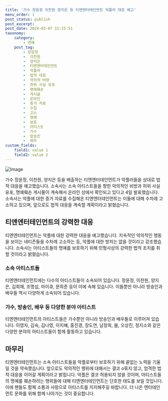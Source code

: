 ```yaml
---
title: '가수 장윤정 이찬원 양지은 등 티엔엔터테인먼트 악플러 대응 예고'
menu_order: 1
post_status: publish
post_excerpt: 
post_date: 2024-03-07 15:25:51
taxonomy:
    category:
        - 연예
    post_tag:
        - 장윤정
        -  이찬원
        -  양지은
        -  티엔엔터테인먼트
        -  악플러
        -  법적 대응
        -  악의적 비방
        -  허위 사실 유포
        -  명예훼손
        -  게시글
        -  온라인
        -  증거 자료
        -  수집
        -  고소
        -  명예
        -  보호
        -  아티스트
        -  가수
        -  방송인
        -  배우
custom_fields:
    field1: value 1
    field2: value 2
---
```


![Image](https://mimgnews.pstatic.net/image/433/2024/03/04/0000102115_001_20240304142201475.jpg?type=w540)

가수 장윤정, 이찬원, 양지은 등을 배출하는 티엔엔터테인먼트가 악플러들을 상대로 법적 대응을 예고했습니다. 소속사는 소속 아티스트들을 향한 악의적인 비방과 허위 사실 유포, 명예훼손 게시물이 계속해서 온라인 상에서 확인되고 있다고 4일 발표했습니다. 소속사는 악플에 대한 증거 자료를 수집해온 티엔엔터테인먼트는 이들에 대해 수차례 고소하고 있으며, 앞으로도 법적 대응을 계속할 계획이라고 밝혔습니다.
## 티엔엔터테인먼트의 강력한 대응
티엔엔터테인먼트는 악플에 대한 강력한 대응을 예고했습니다. 지속적인 악의적인 행동을 보이는 네티즌들을 수차례 고소하는 등, 악플에 대한 방치는 없을 것이라고 강조했습니다. 소속사는 아티스트들의 명예를 보호하기 위해 민형사상의 강력한 법적 조치를 취할 것이라고 밝혔습니다.
### 소속 아티스트들
티엔엔터테인먼트에는 다수의 아티스트들이 소속되어 있습니다. 장윤정, 이찬원, 양지은, 김희재, 조명섭, 마이큐, 문희준 등이 이에 속해 있습니다. 이들뿐만 아니라 방송인과 배우들 역시 다양하게 소속되어 있습니다.
### 가수, 방송인, 배우 등 다양한 분야 아티스트
티엔엔터테인먼트의 아티스트들은 가수뿐만 아니라 방송인과 배우들로 이루어져 있습니다. 이영자, 김숙, 김나영, 이지혜, 홍진경, 장도연, 남창희, 붐, 오상진, 정지소와 같은 다양한 분야의 아티스트들이 함께 활동하고 있습니다.
## 마무리
티엔엔터테인먼트는 소속 아티스트들을 악플로부터 보호하기 위해 끝없는 노력을 기울일 것을 약속했습니다. 앞으로도 악의적인 행위에 대해서는 결코 o묶지 않고, 엄격한 법적 대응을 이어갈 계획이라고 밝힙니다. 악플은 결코 허용되지 않을 것이며, 아티스트들의 명예를 훼손하려는 행위들에 대해 티엔엔터테인먼트는 단호한 태도를 보일 것입니다. 이에 팬들도 함께 소통과 사랑으로 아티스트를 지지해주길 바랍니다. 더 나은 엔터테인먼트 문화를 위해 함께 나아가는 것이 중요합니다.
